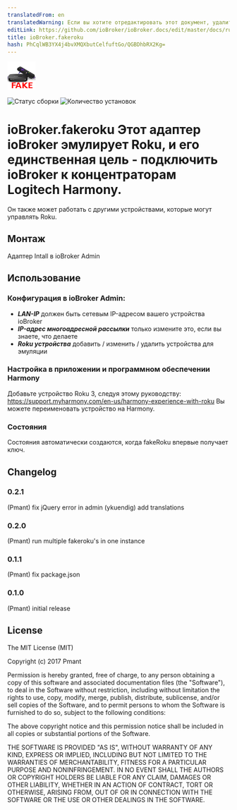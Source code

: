```yaml
---
translatedFrom: en
translatedWarning: Если вы хотите отредактировать этот документ, удалите поле «translationFrom», в противном случае этот документ будет снова автоматически переведен
editLink: https://github.com/ioBroker/ioBroker.docs/edit/master/docs/ru/adapterref/iobroker.fakeroku/README.md
title: ioBroker.fakeroku
hash: PhCqlWB3YX4j4bvXMQXbutCelfuftGo/QGBDhbRX2Kg=
---
```

![логотип](../../../en/adapterref/iobroker.fakeroku/admin/fakeroku.png)

![Статус сборки](https://travis-ci.org/Pmant/ioBroker.fakeroku.svg?branch=master)
![Количество установок](http://iobroker.live/badges/fakeroku-stable.svg)

# ioBroker.fakeroku Этот адаптер ioBroker эмулирует Roku, и его единственная цель - подключить ioBroker к концентраторам Logitech Harmony.
Он также может работать с другими устройствами, которые могут управлять Roku.
## Монтаж
Адаптер Intall в ioBroker Admin

## Использование
### Конфигурация в ioBroker Admin:
- ***LAN-IP*** должен быть сетевым IP-адресом вашего устройства ioBroker
- ***IP-адрес многоадресной рассылки*** только измените это, если вы знаете, что делаете
- ***Roku устройства*** добавить / изменить / удалить устройства для эмуляции

### Настройка в приложении и программном обеспечении Harmony
Добавьте устройство Roku 3, следуя этому руководству: https://support.myharmony.com/en-us/harmony-experience-with-roku Вы можете переименовать устройство на Harmony.

### Состояния
Состояния автоматически создаются, когда fakeRoku впервые получает ключ.

## Changelog

### 0.2.1
  (Pmant) fix jQuery error in admin
  (ykuendig) add translations

### 0.2.0
  (Pmant) run multiple fakeroku's in one instance

### 0.1.1
  (Pmant) fix package.json

### 0.1.0
  (Pmant) initial release

## License
The MIT License (MIT)

Copyright (c) 2017 Pmant

Permission is hereby granted, free of charge, to any person obtaining a copy
of this software and associated documentation files (the "Software"), to deal
in the Software without restriction, including without limitation the rights
to use, copy, modify, merge, publish, distribute, sublicense, and/or sell
copies of the Software, and to permit persons to whom the Software is
furnished to do so, subject to the following conditions:

The above copyright notice and this permission notice shall be included in
all copies or substantial portions of the Software.

THE SOFTWARE IS PROVIDED "AS IS", WITHOUT WARRANTY OF ANY KIND, EXPRESS OR
IMPLIED, INCLUDING BUT NOT LIMITED TO THE WARRANTIES OF MERCHANTABILITY,
FITNESS FOR A PARTICULAR PURPOSE AND NONINFRINGEMENT. IN NO EVENT SHALL THE
AUTHORS OR COPYRIGHT HOLDERS BE LIABLE FOR ANY CLAIM, DAMAGES OR OTHER
LIABILITY, WHETHER IN AN ACTION OF CONTRACT, TORT OR OTHERWISE, ARISING FROM,
OUT OF OR IN CONNECTION WITH THE SOFTWARE OR THE USE OR OTHER DEALINGS IN
THE SOFTWARE.